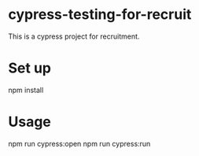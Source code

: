 # cypress-testing-for-recruit

This is a cypress project for recruitment.

# Set up

npm install

# Usage

npm run cypress:open
npm run cypress:run

